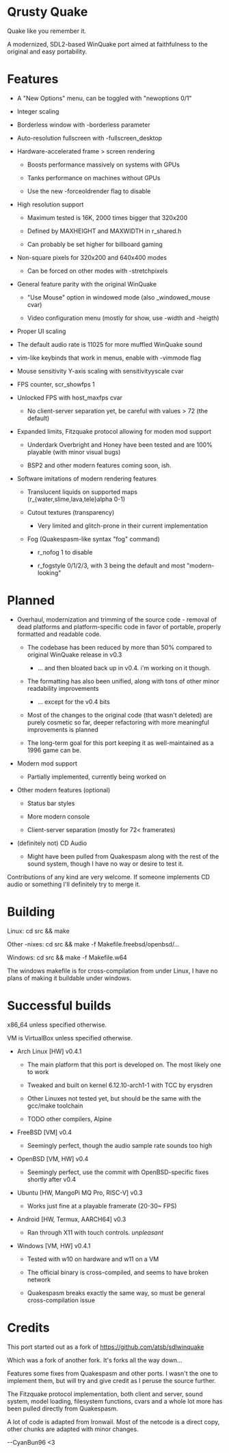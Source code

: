 # Qrusty Quake

Quake like you remember it.

A modernized, SDL2-based WinQuake port aimed at faithfulness to the original and easy portability.

# Features

- A "New Options" menu, can be toggled with "newoptions 0/1"

- Integer scaling

- Borderless window with -borderless parameter

- Auto-resolution fullscreen with -fullscreen_desktop

- Hardware-accelerated frame > screen rendering

   - Boosts performance massively on systems with GPUs

   - Tanks performance on machines without GPUs

   - Use the new -forceoldrender flag to disable

- High resolution support

   - Maximum tested is 16K, 2000 times bigger that 320x200
   
   - Defined by MAXHEIGHT and MAXWIDTH in r_shared.h
   
   - Can probably be set higher for billboard gaming

- Non-square pixels for 320x200 and 640x400 modes

   - Can be forced on other modes with -stretchpixels

- General feature parity with the original WinQuake

   - "Use Mouse" option in windowed mode (also _windowed_mouse cvar)

   - Video configuration menu (mostly for show, use -width and -heigth)

- Proper UI scaling

- The default audio rate is 11025 for more muffled WinQuake sound

- vim-like keybinds that work in menus, enable with -vimmode flag

- Mouse sensitivity Y-axis scaling with sensitivityyscale cvar

- FPS counter, scr_showfps 1

- Unlocked FPS with host_maxfps cvar

   - No client-server separation yet, be careful with values > 72 (the default)

- Expanded limits, Fitzquake protocol allowing for moden mod support

   - Underdark Overbright and Honey have been tested and are 100% playable (with minor visual bugs)

   - BSP2 and other modern features coming soon, ish.

- Software imitations of modern rendering features

   - Translucent liquids on supported maps (r_{water,slime,lava,tele}alpha 0-1)

   - Cutout textures (transparency)

      - Very limited and glitch-prone in their current implementation

   - Fog (Quakespasm-like syntax "fog" command)

      - r_nofog 1 to disable

      - r_fogstyle 0/1/2/3, with 3 being the default and most "modern-looking"

# Planned

- Overhaul, modernization and trimming of the source code - removal of dead platforms and platform-specific code in favor of portable, properly formatted and readable code.

   - The codebase has been reduced by more than 50% compared to original WinQuake release in v0.3

      - ... and then bloated back up in v0.4. i'm working on it though.

   - The formatting has also been unified, along with tons of other minor readability improvements

      - ... except for the v0.4 bits

   - Most of the changes to the original code (that wasn't deleted) are purely cosmetic so far, deeper refactoring with more meaningful improvements is planned

   - The long-term goal for this port keeping it as well-maintained as a 1996 game can be.

- Modern mod support

   - Partially implemented, currently being worked on

- Other modern features (optional)

   - Status bar styles

   - More modern console

   - Client-server separation (mostly for 72< framerates)

- (definitely not) CD Audio

   - Might have been pulled from Quakespasm along with the rest of the sound system, though I have no way or desire to test it.

Contributions of any kind are very welcome. If someone implements CD audio or something I'll definitely try to merge it.

# Building

Linux: cd src && make

Other -nixes: cd src && make -f Makefile.freebsd/openbsd/...

Windows: cd src && make -f Makefile.w64

The windows makefile is for cross-compilation from under Linux, I have no plans of making it buildable under windows.

# Successful builds

x86_64 unless specified otherwise.

VM is VirtualBox unless specified otherwise.

- Arch Linux [HW] v0.4.1

   - The main platform that this port is developed on. The most likely one to work

   - Tweaked and built on kernel 6.12.10-arch1-1 with TCC by erysdren

   - Other Linuxes not tested yet, but should be the same with the gcc/make toolchain

   - TODO other compilers, Alpine

- FreeBSD [VM] v0.4

   - Seemingly perfect, though the audio sample rate sounds too high

- OpenBSD [VM, HW] v0.4

   - Seemingly perfect, use the commit with OpenBSD-specific fixes shortly after v0.4

- Ubuntu [HW, MangoPi MQ Pro, RISC-V] v0.3

   - Works just fine at a playable framerate (20-30~ FPS)

- Android [HW, Termux, AARCH64] v0.3

   - Ran through X11 with touch controls. *unpleasant*

- Windows [VM, HW] v0.4.1

   - Tested with w10 on hardware and w11 on a VM

   - The official binary is cross-compiled, and seems to have broken network

   - Quakespasm breaks exactly the same way, so must be general cross-compilation issue

# Credits

This port started out as a fork of https://github.com/atsb/sdlwinquake

Which was a fork of another fork. It's forks all the way down...

Features some fixes from Quakespasm and other ports. I wasn't the one to implement them, but will try and give credit as I peruse the source further.

The Fitzquake protocol implementation, both client and server, sound system, model loading, filesystem functions, cvars and a whole lot more has been pulled directly from Quakespasm.

A lot of code is adapted from Ironwail. Most of the netcode is a direct copy, other chunks are adapted with minor changes.

--CyanBun96 <3
